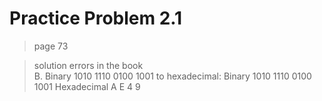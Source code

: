# Practice Problem 2.1  
> page 73   

> solution errors in the book  
B. Binary 1010 1110 0100 1001 to hexadecimal:
   Binary         1010 1110 0100 1001
   Hexadecimal      A   E     4   9
